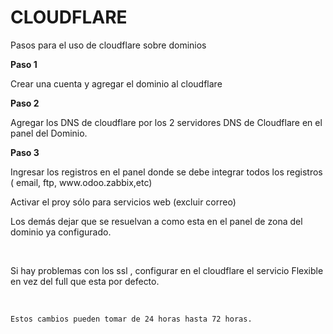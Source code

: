 # CLOUDFLARE
Pasos para el uso de cloudflare sobre dominios
<p>
    <strong>Paso 1</strong>
</p>
<p>
    Crear una cuenta y agregar el dominio al cloudflare
</p>
<p>
    <strong>Paso 2</strong>
</p>
<p>
    Agregar los DNS de cloudflare por los 2 servidores DNS de Cloudflare en el panel del Dominio.
</p>
<p>
    <strong>Paso 3</strong>
</p>
<p>
    Ingresar los registros en el panel donde se debe integrar todos los registros ( email, ftp, www.odoo.zabbix,etc)
</p>
<p>
    Activar el proy sólo para servicios web (excluir correo)
</p>
<p>
    Los demás dejar que se resuelvan a como esta en el panel de zona del dominio ya configurado.
</p>
<p>
    &nbsp;
</p>
<p>
    Si hay problemas con los ssl , configurar en el cloudflare el servicio Flexible en vez del full que esta por defecto.
</p>
<p>
    &nbsp;
</p>
<p>
    <code>Estos cambios pueden tomar de 24 horas hasta 72 horas.</code>
</p>
